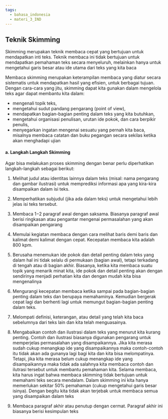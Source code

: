 ```yaml
---
tags:
  - bahasa_indonesia
  - materi_3_IND
---
```

## Teknik Skimming

Skimming merupakan teknik membaca cepat yang bertujuan untuk mendapatkan inti teks. Teknik membaca ini tidak bertujuan untuk mendapatkan pemahaman teks secara menyeluruh, melainkan hanya untuk mengetahui garis besar atau ide utama dari teks yang kita baca

Membaca skimming merupakan keterampilan membaca yang diatur secara sistematis untuk mendapatkan hasil yang efisien, untuk berbagai tujuan. Dengan cara-cara yang jitu, skimming dapat kita gunakan dalam mengelola teks agar dapat membantu kita dalam:

- mengenali topik teks,
- mengetahui sudut pandang pengarang (point of view),
- mendapatkan bagian-bagian penting dalam teks yang kita butuhkan,
- mengetahui organisasi penulisan, urutan ide pokok, dan cara berpikir penulis,
- menyegarkan ingatan mengenai sesuatu yang pernah kita baca, misalnya membaca catatan dan buku pegangan secara sekilas ketika akan menghadapi ujian

#### a. Langkah Langkah Skimming

Agar bisa melakukan proses skimming dengan benar perlu diperhatikan langkah-langkah sebagai berikut:

1. Melihat judul atau identitas lainnya dalam teks (misal: nama pengarang dan gambar ilustrasi) untuk memprediksi informasi apa yang kira-kira disampaikan dalam isi teks.
   
2. Memperhatikan subjudul (jika ada dalam teks) untuk mengetahui lebih jelas isi teks tersebut.
   
3. Membaca 1−2 paragraf awal dengan saksama. Biasanya paragraf awal berisi ringkasan atau pengantar mengenai permasalahan yang akan disampaikan pengarang
   
4. Memulai kegiatan membaca dengan cara melihat baris demi baris dan kalimat demi kalimat dengan cepat. Kecepatan membaca kita adalah 800 kpm.
   
5. Berusaha menemukan ide pokok dan detail penting dalam teks yang dalam hal ini tidak selalu di permukaan (bagian awal), tetapi terkadang di tengah atau di bagian akhir. Biasanya, ketika kita membaca suatu topik yang menarik minat kita, ide pokok dan detail penting akan dengan sendirinya menjadi perhatian kita dan dengan mudah kita bisa mengenalinya
   
6. Mengurangi kecepatan membaca ketika sampai pada bagian-bagian penting dalam teks dan berupaya memahaminya. Kemudian bergerak cepat lagi dan berhenti lagi untuk memungut bagian-bagian penting dalam teks.
   
7. Melompati definisi, keterangan, atau detail yang telah kita baca sebelumnya dari teks lain dan kita telah menguasainya.
   
8. Mengabaikan contoh dan ilustrasi dalam teks yang menurut kita kurang penting. Contoh dan ilustrasi biasanya digunakan pengarang untuk memperjelas permasalahan yang disampaikannya. Jika kita merasa sudah cukup menangkap ide yang disampaikannya maka contoh-contoh itu tidak akan ada gunanya lagi bagi kita dan kita bisa melompatinya. Tetapi, jika kita merasa belum cukup menangkap ide yang disampaikannya maka tidak ada salahnya kita membaca contoh dan ilutrasi tersebut untuk membantu pemahaman kita. Selama membaca, kita harus ingat bahwa membaca skimming tidak bertujuan untuk memahami teks secara mendalam. Dalam skimming ini kita hanya memerlukan sekitar 50% pemahaman (cukup mengetahui garis besar isinya). Dengan begitu kita tidak akan terjebak untuk membaca semua yang disampaikan dalam teks
   
9. Membaca paragraf akhir atau penutup dengan cermat. Paragraf akhir ini biasanya berisi kesimpulan teks



